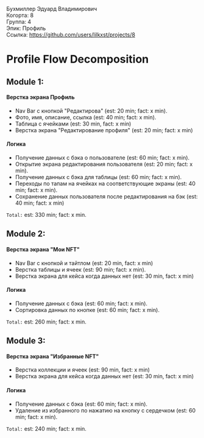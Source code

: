 Бухмиллер Эдуард Владимирович
<br /> Когорта: 8
<br /> Группа: 4
<br /> Эпик: Профиль
<br /> Ссылка: https://github.com/users/lilkxst/projects/8

# Profile Flow Decomposition

## Module 1:

#### Верстка экрана Профиль
- Nav Bar с кнопкой "Редактирова" (est: 20 min; fact: x min).
- Фото, имя, описание, ссылка (est: 40 min; fact: x min).
- Таблица с ячейками (est: 30 min, fact: x min)
- Верстка экрана "Редактирование профиля" (est: 20 min; fact: x min)

#### Логика
- Получение данных с бэка о пользователе (est: 60 min; fact: x min).
- Открытие экрана редактирования пользователя (est: 20 min; fact: x min).
- Получение данных с бэка для таблицы (est: 60 min; fact: x min).
- Переходы по тапам на ячейках на соответствующие экраны (est: 40 min; fact: x min).
- Сохранение данных пользователя после редактирования на бэк (est: 40 min; fact: x min)

`Total:` est: 330 min; fact: x min.


## Module 2:
#### Верстка экрана "Мои NFT"  
- Nav Bar с кнопкой и тайтлом (est: 20 min, fact: x min)
- Верстка таблицы и ячеек (est: 90 min; fact: x min).
- Верстка экрана для кейса когда данных нет (est: 30 min, fact: x min)

#### Логика
- Получение данных с бэка (est: 60 min; fact: x min).
- Сортировка данных по кнопке (est: 60 min; fact: x min).

`Total:` est: 260 min; fact: x min.

## Module 3:
#### Верстка экрана "Избранные NFT"   
- Верстка коллекции и ячеек (est: 90 min, fact: x min)
- Верстка экрана для кейса когда данных нет (est: 30 min, fact: x min)

#### Логика
- Получение данных с бэка (est: 60 min; fact: x min).
- Удаление из избранного по нажатию на кнопку с сердечком (est: 60 min; fact: x min).

`Total:` est: 240 min; fact: x min.
